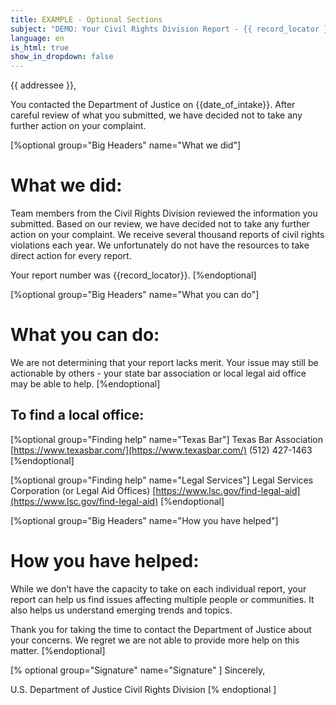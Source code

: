 ```yaml
---
title: EXAMPLE - Optional Sections
subject: "DEMO: Your Civil Rights Division Report - {{ record_locator }} from the {{ section_name }} Section"
language: en
is_html: true
show_in_dropdown: false
---
```


{{ addressee }},

You contacted the Department of Justice on {{date_of_intake}}. After careful review of what you submitted, we have decided not to take any further action on your complaint.

[%optional group="Big Headers" name="What we did"]

# What we did:

Team members from the Civil Rights Division reviewed the information you submitted. Based on our review, we have decided not to take any further action on your complaint. We receive several thousand reports of civil rights violations each year. We unfortunately do not have the resources to take direct action for every report.

Your report number was {{record_locator}}.
[%endoptional]

[%optional group="Big Headers" name="What you can do"]

# What you can do:

We are not determining that your report lacks merit. Your issue may still be actionable by others - your state bar association or local legal aid office may be able to help.
[%endoptional]

## To find a local office:

[%optional group="Finding help" name="Texas Bar"]
Texas Bar Association
[https://www.texasbar.com/](https://www.texasbar.com/)
(512) 427-1463
[%endoptional]

[%optional group="Finding help" name="Legal Services"]
Legal Services Corporation (or Legal Aid Offices)
[https://www.lsc.gov/find-legal-aid](https://www.lsc.gov/find-legal-aid)
[%endoptional]

[%optional group="Big Headers" name="How you have helped"]

# How you have helped:

While we don’t have the capacity to take on each individual report, your report can help us find issues affecting multiple people or communities. It also helps us understand emerging trends and topics.

Thank you for taking the time to contact the Department of Justice about your concerns. We regret we are not able to provide more help on this matter.
[%endoptional]

[% optional group="Signature" name="Signature" ]
Sincerely,

U.S. Department of Justice
Civil Rights Division
[% endoptional ]
